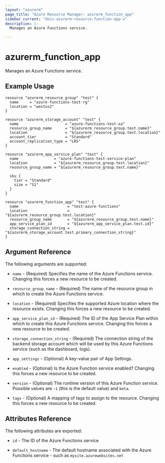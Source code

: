 ```yaml
---
layout: "azurerm"
page_title: "Azure Resource Manager: azurerm_function_app"
sidebar_current: "docs-azurerm-resource-function-app-x"
description: |-
  Manages an Azure Functions service.

---
```


# azurerm_function_app

Manages an Azure Functions service.

## Example Usage

```hcl
resource "azurerm_resource_group" "test" {
  name     = "azure-functions-test-rg"
  location = "westus2"
}

resource "azurerm_storage_account" "test" {
  name                     = "azure-functions-test-sa"
  resource_group_name      = "${azurerm_resource_group.test.name}"
  location                 = "${azurerm_resource_group.test.location}"
  account_tier             = "Standard"
  account_replication_type = "LRS"
}

resource "azurerm_app_service_plan" "test" {
  name                = "azure-functions-test-service-plan"
  location            = "${azurerm_resource_group.test.location}"
  resource_group_name = "${azurerm_resource_group.test.name}"

  sku {
    tier = "Standard"
    size = "S1"
  }
}

resource "azurerm_function_app" "test" {
  name                      = "test-azure-functions"
  location                  = "${azurerm_resource_group.test.location}"
  resource_group_name       = "${azurerm_resource_group.test.name}"
  app_service_plan_id       = "${azurerm_app_service_plan.test.id}"
  storage_connection_string = "${azurerm_storage_account.test.primary_connection_string}"
}
```

## Argument Reference

The following arguments are supported:

* `name` - (Required) Specifies the name of the Azure Functions service. Changing this forces a new resource to be created.

* `resource_group_name` - (Required) The name of the resource group in which to create the Azure Functions service.

* `location` - (Required) Specifies the supported Azure location where the resource exists. Changing this forces a new resource to be created.

* `app_service_plan_id` - (Required) The ID of the App Service Plan within which to create this Azure Functions service. Changing this forces a new resource to be created.

* `storage_connection_string` - (Required) The connection string of the backend storage account which will be used by this Azure Functions service (such as the dashboard, logs).

* `app_settings` - (Optional) A key-value pair of App Settings.

* `enabled` - (Optional) Is the Azure Function service enabled? Changing this forces a new resource to be created.

* `version` - (Optional) The runtime version of this Azure Function service. Possible values are `~1` (this is the default value) and `beta`.

* `tags` - (Optional) A mapping of tags to assign to the resource. Changing this forces a new resource to be created.


## Attributes Reference

The following attributes are exported:

* `id` - The ID of the Azure Functions service

* `default_hostname` - The default hostname associated with the Azure Functions service - such as `mysite.azurewebsites.net`
